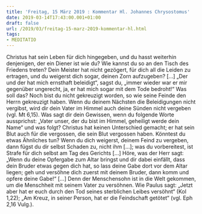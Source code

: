 ```yaml
---
title: 'Freitag, 15 März 2019 : Kommentar Hl. Johannes Chrysostomus'
date: 2019-03-14T17:43:00.001+01:00
draft: false
url: /2019/03/freitag-15-marz-2019-kommentar-hl.html
tags: 
- MEDITATIO
---
```


Christus hat sein Leben für dich hingegeben, und du hasst weiterhin denjenigen, der ein Diener ist wie du? Wie kannst du so an den Tisch des Friedens treten? Dein Meister hat nicht gezögert, für dich all die Leiden zu ertragen, und du weigerst dich sogar, deinen Zorn aufzugeben? \[...\] „Der und der hat mich ernsthaft beleidigt“, sagst du, „immer wieder war er mir gegenüber ungerecht, ja, er hat mich sogar mit dem Tode bedroht!“ Was soll das? Noch bist du nicht gekreuzigt worden, so wie seine Feinde den Herrn gekreuzigt haben. Wenn du deinem Nächsten die Beleidigungen nicht vergibst, wird dir dein Vater im Himmel auch deine Sünden nicht vergeben (vgl. Mt 6,15). Was sagt dir dein Gewissen, wenn du folgende Worte aussprichst: „Vater unser, der du bist im Himmel, geheiligt werde dein Name“ und was folgt? Christus hat keinen Unterschied gemacht; er hat sein Blut auch für die vergossen, die sein Blut vergossen haben. Könntest du etwas Ähnliches tun? Wenn du dich weigerst, deinem Feind zu vergeben, dann fügst du dir selbst Schaden zu, nicht ihm \[...\]; was du vorbereitest, ist Strafe für dich selbst am Tag des Gerichts \[...\] Höre, was der Herr sagt: „Wenn du deine Opfergabe zum Altar bringst und dir dabei einfällt, dass dein Bruder etwas gegen dich hat, so lass deine Gabe dort vor dem Altar liegen; geh und versöhne dich zuerst mit deinem Bruder, dann komm und opfere deine Gabe!“ \[...\] Denn der Menschensohn ist in die Welt gekommen, um die Menschheit mit seinem Vater zu versöhnen. Wie Paulus sagt: „Jetzt aber hat er euch durch den Tod seines sterblichen Leibes versöhnt“ (Kol 1,22); „Am Kreuz, in seiner Person, hat er die Feindschaft getötet“ (vgl. Eph 2,16 Vulg.).
